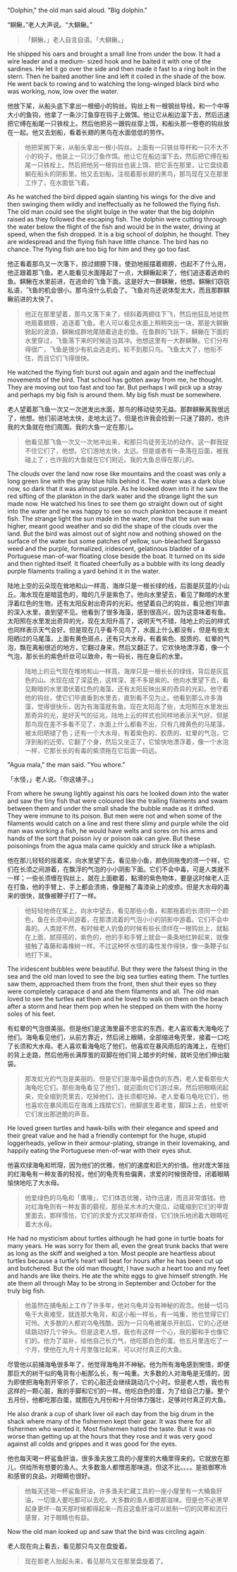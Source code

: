 
"Dolphin," the old man said aloud. "Big dolphin."

“鲯鳅，”老人大声说。“大鲯鳅。”

> 「鲯鳅，」老人自言自语。「大鲯鳅。」

He shipped his oars and brought a small line from under the bow. It had a wire leader and a medium- sized hook and he baited it with one of the sardines. He let it go over the side and then made it fast to a ring bolt in the stern. Then he baited another line and left it coiled in the shade of the bow. He went back to rowing and to watching the long-winged black bird who was working, now, low over the water.

他放下桨，从船头底下拿出一根细小的钩丝。钩丝上有一根钢丝导线，和一个中等大小的鱼钩，他拿了一条沙汀鱼穿在钩子上做饵。他让它从船边溜下去，然后迅速把它缚在船尾一只铁栓上。然后他把另一跟钩丝穿上饵，和船头那一卷卷的钩丝放在一起。他又去划船，看着长翅的黑鸟在水面低低的劳作。

> 他把桨搁下来，从船头拿出一根小钩丝。上面有一只铁丝导杆和一只不大不小的钩子，他装上一只沙汀鱼作饵。他让它在船边溜下去，然后把它缚在船尾一只铁栓上。然后把他另一根钩丝也装上饵，把它丢在那里，让它盘绕着躺在船头的阴影里。他又去划船，注视着那长翅的黑鸟，那鸟现在又在那里工作了，在水面低飞着。

As he watched the bird dipped again slanting his wings for the dive and then swinging them wildly and ineffectually as he followed the flying fish. The old man could see the slight bulge in the water that the big dolphin raised as they followed the escaping fish. The dolphin were cutting through the water below the flight of the fish and would be in the water, driving at speed, when the fish dropped. It is a big school of dolphin, he thought. They are widespread and the flying fish have little chance. The bird has no chance. The flying fish are too big for him and they go too fast.

他正看着那鸟又一次落下，掠过翅膀下降，使劲地摇摆着翅膀，也起不了什么用，他正跟着那飞鱼。老人能看见水面隆起了一点，大鲯鳅起来了，他们追逐着逃命的鱼。鲯鳅在水里前进，在逃命的飞鱼下面。这是好大一群鲯鳅，他想。鲯鳅们窃窃私语，飞鱼的机会很小。那鸟没什么机会了。飞鱼对鸟还说体型太大，而且那群鲯鳅前进的太快了。

> 他正在那里望着，那鸟又落下来了，倾斜着两翅往下飞，然后他狂乱地徒然地扇着翅膀，追逐着飞鱼。老人可以看见水面上稍稍突出一块，那是大鲯鳅掀起的波浪，鲯鳅成群地尾随着逃走的鱼。在鱼群的飞跃下，鲯鳅在下面的水里穿过，飞鱼落下来的时候适当其冲。他想这里有一大群鲯鳅。它们分布得很广，飞鱼是很少有机会逃走的。轮不到那只鸟。飞鱼太大了，他衔不住，而且它们飞得很快。

He watched the flying fish burst out again and again and the ineffectual movements of the bird. That school has gotten away from me, he thought. They are moving out too fast and too far. But perhaps I will pick up a stray and perhaps my big fish is around them. My big fish must be somewhere.

老人望着那飞鱼一次又一次迸发出水面，那鸟的移动徒劳无益。那群鲯鳅离我很远了，他想。他们前进地太快，走地太远了。但是也许我会捡到一只迷了路的，也许我的大鱼就在他们周围。我的大鱼一定在那儿。

> 他看见那飞鱼一次又一次地冲出来，和那只鸟徒劳无功的动作。这一群我捉不住它们了，他想。它们游地太快，太远。但是或者有一条落在后面，被我碰上了；也许我的大鱼就在它们附近。我的大鱼总得在那儿的。

The clouds over the land now rose like mountains and the coast was only a long green line with the gray blue hills behind it. The water was a dark blue now, so dark that it was almost purple. As he looked down into it he saw the red sifting of the plankton in the dark water and the strange light the sun made now. He watched his lines to see them go straight down out of sight into the water and he was happy to see so much plankton because it meant fish. The strange light the sun made in the water, now that the sun was higher, meant good weather and so did the shape of the clouds over the land. But the bird was almost out of sight now and nothing showed on the surface of the water but some patches of yellow, sun-bleached Sargasso weed and the purple, formalized, iridescent, gelatinous bladder of a Portuguese man-of-war floating close beside the boat. It turned on its side and then righted itself. It floated cheerfully as a bubble with its long deadly purple filaments trailing a yard behind it in the water.

陆地上空的云朵现在耸地和山一样高，海岸只是一根长绿的线，后面是灰蓝的小山丘。海水现在是暗蓝色的，暗的几乎是紫色了。他向水里望去，看见了黝暗的水里浮着红色的生物，还有太阳反射出奇异的光彩。他望着自己的钩丝，看见他们毕直的深入水里，直到望不见。他看到了很多海藻，感到很高兴，因为这意味着有鱼。太阳照在水里发出奇异的光，现在太阳升高了，说明天气不错，陆地上的云的样式也同样表示天气会好。但是现在几乎看不见鸟了，水面上什么都没有，但是有些太阳晒过的马尾藻，上面有黄色斑点，还有只大水母，有着紫色、胶质的、虹晕的气泡，飘在离船很近的地方，它翻过身来，然后又翻正了。它欢快地漂浮着，像一个气泡，那长长的紫色纤丝可以致命，有一码长，拖在身后的水里。

> 陆地上的云气现在堆地和山一样高，海岸只是一根长长的绿线，背后是灰蓝色的山。水现在成了深蓝色，这样深，差不多是紫的。他向水里望下去，看见黝暗的水里潜伏着红色的海藻，还有太阳反映出来的奇异的光彩。他守着他的钩丝，使它们毕直垂到水里去，直到看不见为止。他看到那么许多海藻，觉得很快乐，因为有海藻就有鱼。现在太阳高了些，太阳照在水里发出那奇异的光，是好天气的征兆，陆地上云的样式也同样地表示天气好。但是那鸟现在差不多看不见了，水面上什么都看不出，只有几摊黄色的马尾藻，被太阳晒褪了色；还有一个大水母，有着紫色的、胶质的、虹晕的气泡，它浮到船的近旁。它翻了个身，然后又坐正了，它愉快地漂浮着，像一个水泡一样，它那长长的有毒的紫须拖在它后面一码远。

"Agua mala," the man said. "You whore."

「水怪，」老人说。「你这婊子。」

From where he swung lightly against his oars he looked down into the water and saw the tiny fish that were coloured like the trailing filaments and swam between them and under the small shade the bubble made as it drifted. They were immune to its poison. But men were not and when some of the filaments would catch on a line and rest there slimy and purple while the old man was working a fish, he would have welts and sores on his arms and hands of the sort that poison ivy or poison oak can give. But these poisonings from the agua mala came quickly and struck like a whiplash.

他在那儿轻轻的摇着桨，向水里望下去，看见些小鱼，颜色同拖曳的须一个样，它们在长须之间游着，在飘浮的气泡的小小阴影下面。它们不会中毒，可是人类就不一样；一些长须缠在钩丝上，就在上面歇着，黏滑的紫色物体，要是这时候老人正在打鱼，他的手臂上、手上都会溃疡，像是触了毒漆染上的皮疹。但是大水母的毒来的很快，就像被鞭子打了一样。

> 他轻轻地倚在桨上，向水中望去，看见那些小鱼，和那拖着的长须同一个颜色，鱼在长须中间游着，在那漂流着的气泡小小的阴影中游着。它们不会中毒的。人类就不然，有时候老人钓鱼的时候有些长须绊在一根钩丝上，就黏在上面，腻搭搭的，紫色的，他的手和手臂上就会一条条地红肿起来，就像接触了毒藤和毒橡树一样。不过这种怀水怪的毒性发作得快，像一条鞭子似地打下来。
>
The iridescent bubbles were beautiful. But they were the falsest thing in the sea and the old man loved to see the big sea turtles eating them. The turtles saw them, approached them from the front, then shut their eyes so they were completely carapace d and ate them filaments and all. The old man loved to see the turtles eat them and he loved to walk on them on the beach after a storm and hear them pop when he stepped on them with the horny soles of his feet.

有虹晕的气泡很美丽。但是他们是这海里最不忠实的东西，老人喜欢看大海龟吃了他们。海龟看见他们，从前方靠近，然后闭上眼睛，全部缩进龟壳里，接着一口吃了长须和大水母。老人喜欢看海龟吃了他们，他喜欢在暴风雨后的海滩上，在他们的背上走路，然后他用长满厚茧的双脚在他们背上踏步的时候，就听见他们伸出脑袋。

> 那发虹光的气泡是美丽的。但是它们是海中最虚伪的东西，老人爱看那些大海龟吃它们。那些海龟看见了他们，就迎面向它们游过来，然后把眼睛闭起来，完全缩到壳里去，吃掉他们，连长须都吃掉。老人爱看乌龟吃它们，他也喜欢在暴风雨后在海滩上践踏它们，他脚底生着老茧，脚踩上去，他爱听它们发出那迸脆的声音。

He loved green turtles and hawk-bills with their elegance and speed and their great value and he had a friendly contempt for the huge, stupid loggerheads, yellow in their armour-plating, strange in their lovemaking, and happily eating the Portuguese men-of-war with their eyes shut.

他喜欢绿海龟和玳瑁，因为他们的优雅，他们的速度和巨大的价值。他对庞大笨拙的红海龟有一种友善的轻视，他们的龟壳有些偏黄，求爱的时候很奇怪，闭着眼睛愉快地吃了大水母。

> 他爱绿色的乌龟和「鹰喙」，它们体态优雅，动作迅速，而且非常值钱。他对红海龟则有一种友善的藐视，那些呆木木的大傻瓜，动辄缩到它们的甲胄里面去，那样懦怯，它们的求爱方式又那样奇怪，它们快乐地闭着大眼睛吃着大水母。

He had no mysticism about turtles although he had gone in turtle boats for many years. He was sorry for them all, even the great trunk backs that were as long as the skiff and weighed a ton. Most people are heartless about turtles because a turtle‘s heart will beat for hours after he has been cut up and butchered. But the old man thought, I have such a heart too and my feet and hands are like theirs. He ate the white eggs to give himself strength. He ate them all through May to be strong in September and October for the truly big fish.

> 他虽然在捕龟船上工作了许多年，他对乌龟并没有神秘的观念。他替一切乌龟干大奥难受，就连那大龟背，和这小船一样长，有一吨重，他也觉得它们可怜。大多数的人都对乌龟残酷，因为一只乌龟被屠杀开剖后，它的心还继续跳动好几个钟头。但是这老人想，我也有这样一个心，我的脚和手也像它们的。他为了滋补，给他自己长力气，他吃那白色的蛋。他五月里连吃了一个月，使他在九月十月里强壮起来，可以对付真正的大鱼。

尽管他以前捕海龟很多年了，他觉得海龟并不神秘。他为所有海龟感到惋惜，即便那巨大的树干似的龟背有小船那么长，有一吨重。大多数的人对海龟是无情的，因为即使把海龟割开宰杀了，它的心脏还会继续跳动几个小时。但是老人想，我也有这样的一颗心脏，我的手脚和它们的一样。他吃白色的蛋，为了给自己力量。整个五月份，他都吃那白蛋，就图在九月份和十月份体力强壮，足够对付真正的大鱼。

He also drank a cup of shark liver oil each day from the big drum in the shack where many of the fishermen kept their gear. It was there for all fishermen who wanted it. Most fishermen hated the taste. But it was no worse than getting up at the hours that they rose and it was very good against all colds and grippes and it was good for the eyes.

他也每天喝一杯鲨鱼肝油，很多渔夫放工具的小屋里的大桶里得来的。它就放在那儿，供给所有想要的渔人。大多数渔人都憎恶那味道。但这不比。。。。是抵御寒冷和感冒的良品，对眼睛也很好。

> 他每天还喝一杯鲨鱼肝油，许多渔夫贮藏工具的一座小屋里有一大桶鱼肝油，一切渔人要吃都可以去吃。大多数的渔人都恨那滋味。但是也不必黑早起身更坏--每天那时候都得起来--而且这鱼肝油可以抵制一切的风寒和流行感冒，对于眼睛也有益。

Now the old man looked up and saw that the bird was circling again.

老人现在向上看去，看见那只鸟又在盘旋着。

>  现在那老人抬起头来，看见那鸟又在那里盘旋着了。
